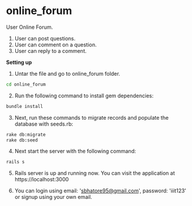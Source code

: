 # online_forum
User Online Forum.
1. User can post questions.
2. User can comment on a question.
3. User can reply to a comment.

**Setting up**

1. Untar the file and go to online_forum folder.
```bash
cd online_forum
```

2. Run the following command to install gem dependencies:
```bash
bundle install
```

3. Next, run these commands to migrate records and populate the database with seeds.rb:
```bash
rake db:migrate
rake db:seed
```

4. Next start the server with the following command:
```bash
rails s
```

5. Rails server is up and running now. You can visit the application at https://localhost:3000

6. You can login using email: 'sbhatore95@gmail.com', password: 'iiit123' or signup using your own email.
